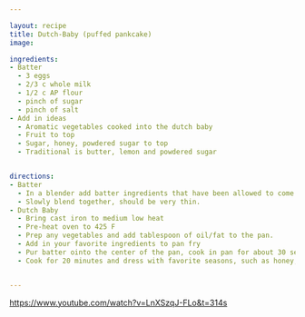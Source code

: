 ```yaml
---

layout: recipe
title: Dutch-Baby (puffed pankcake)
image: 

ingredients:
- Batter
  - 3 eggs
  - 2/3 c whole milk
  - 1/2 c AP flour
  - pinch of sugar
  - pinch of salt
- Add in ideas
  - Aromatic vegetables cooked into the dutch baby
  - Fruit to top
  - Sugar, honey, powdered sugar to top
  - Traditional is butter, lemon and powdered sugar


directions:
- Batter
  - In a blender add batter ingredients that have been allowed to come to room temperature.
  - Slowly blend together, should be very thin.
- Dutch Baby
  - Bring cast iron to medium low heat
  - Pre-heat oven to 425 F
  - Prep any vegetables and add tablespoon of oil/fat to the pan.
  - Add in your favorite ingredients to pan fry
  - Pur batter ointo the center of the pan, cook in pan for about 30 seconds, then add to the  oven
  - Cook for 20 minutes and dress with favorite seasons, such as honey, fruit, lemon


---
```

https://www.youtube.com/watch?v=LnXSzqJ-FLo&t=314s